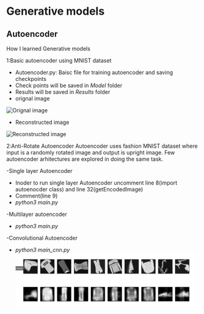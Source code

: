 # Generative models
## Autoencoder
How I learned Generative models


1:Basic autoencoder using MNIST dataset 
  - Autoencoder.py: Baisc file for training autoencoder and saving checkpoints
  - Check points will be saved in _Model_ folder
  - Results will be saved in _Results_ folder
  - orignal image 
 
  
  ![Orignal image](https://github.com/Aayushktyagi/Generative_models/blob/master/basic_Autoencoder/Results/Results_canvas_orignals.png)

  - Reconstructed image
  
  
  ![Reconstructed image](https://github.com/Aayushktyagi/Generative_models/blob/master/basic_Autoencoder/Results/Results_canvas_recons.png)
  
2:Anti-Rotate Autoencoder
Autoencoder uses fashion MNIST dataset where input is a randomly rotated image and output is upright image.
Few autoencoder arhitectures are explored in doing the same task.
 
 -Single layer Autoencoder
  - Inoder to run single layer Autoencoder uncomment line 8(import autoenocder class) and line 32(getEncodedImage)
  - Comment(line 9)
  - _python3 main.py_
  
 -Multilayer autoencoder
  - _python3 main.py_
  
 -Convolutional Autoencoder
  - _python3 main_cnn.py_
  ![Anti-Rotate-Autoencoder image](https://github.com/Aayushktyagi/Autoencoders/blob/master/Anti-rotate_Autoencoder/Result/Anti-rotate-result.png)
